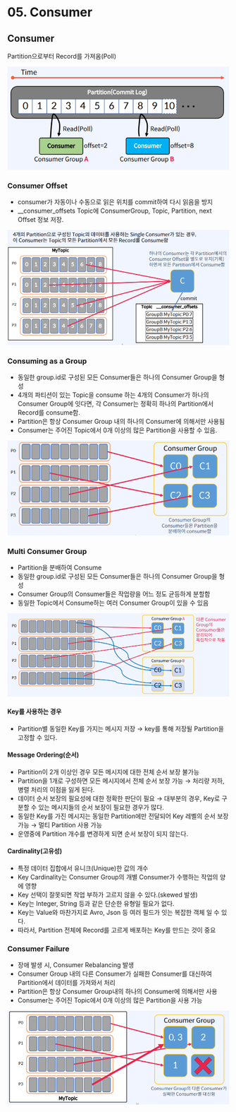 # 05. Consumer

## Consumer

Partition으로부터 Record를 가져옴(Poll)

![](<../../../.gitbook/assets/image (18).png>)

### Consumer Offset

* consumer가 자동이나 수동으로 읽은 위치를 commit하여 다시 읽음을 방지
* \_\_consumer\_offsets Topic에 ConsumerGroup, Topic, Partition, next Offset 정보 저장.

![단일 Consumer](<../../../.gitbook/assets/image (22).png>)

### Consuming as a Group

* 동일한 group.id로 구성된 모든 Consumer들은 하나의 Consumer Group을 형성
* 4개의 파티션이 있는 Topic을 consume 하는 4개의 Consumer가 하나의 Consumer Group에 잇다면, 각 Consumer는 정확히 하나의 Partition에서 Record를 consume함.
* Partition은 항상 Consumer Group 내의 하나의 Consumer에 의해서만 사용됨
* Consumer는 주어진 Topic에서 0개 이상의 많은 Partition을 사용할 수 있음.

![Consuming as a Group](<../../../.gitbook/assets/image (21).png>)

### Multi Consumer Group

* Partition을 분배하여 Consume
* 동일한 group.id로 구성된 모든 Consumer들은 하나의 Consumer Group을 형성
* Consumer Group의 Consumer들은 작업량을 어느 정도 균등하게 분할함
* 동일한 Topic에서 Consume하는 여러 Consumer Group이 있을 수 있음

![Multi Consumer Group](<../../../.gitbook/assets/image (34) (1).png>)

#### Key를 사용하는 경우

* Partition별 동일한 Key를 가지는 메시지 저장 → key를 통해 저장될 Partition을 고정할 수 있다.

#### Message Ordering(순서)

* Partition이 2개 이상인 경우 모든 메시지에 대한 전체 순서 보장 불가능
* Partition을 1개로 구성하면 모든 메시지에서 전체 순서 보장 가능 → 처리량 저하, 병렬 처리의 이점을 잃게 된다.
* 데이터 순서 보장의 필요성에 대한 정확한 판단이 필요 → 대부분의 경우, Key로 구분할 수 있는 메시지들의 순서 보장이 필요한 경우가 많다.
* 동일한 Key를 가진 메시지는 동일한 Partition에만 전달되어 Key 레벨의 순서 보장 가능 → 멀티 Partition 사용 가능
* 운영중에 Partition 개수를 변경하게 되면 순서 보장이 되지 않는다.

#### Cardinality(고유성)

* 특정 데이터 집합에서 유니크(Unique)한 값의 개수
* Key Cardinality는 Consumer Group의 개별 Consumer가 수행하는 작업의 양에 영향
* Key 선택이 잘못되면 작업 부하가 고르지 않을 수 있다.(skewed 발생)
* Key는 Integer, String 등과 같은 단순한 유형일 필요가 없다.
* Key는 Value와 마찬가지로 Avro, Json 등 여러 필드가 잇는 복잡한 객체 일 수 있다.
* 따라서, Partition 전체에 Record를 고르게 배포하는 Key를 만드는 것이 중요

### Consumer Failure

* 장애 발생 시, Consumer Rebalancing 발생
* Consumer Group 내의 다른 Consumer가 실패한 Consumer를 대신하여 Partition에서 데이터를 가져와서 처리
* Partition은 항상 Consumer Group내의 하나의 Consumer에 의해서만 사용
* Consumer는 주어진 Topic에서 0개 이상의 많은 Partition을 사용 가능

![](<../../../.gitbook/assets/image (42).png>)
